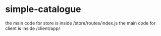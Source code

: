 # simple-catalogue
the main code for store is inside /store/routes/index.js
the main code for client is inside /client/app/
